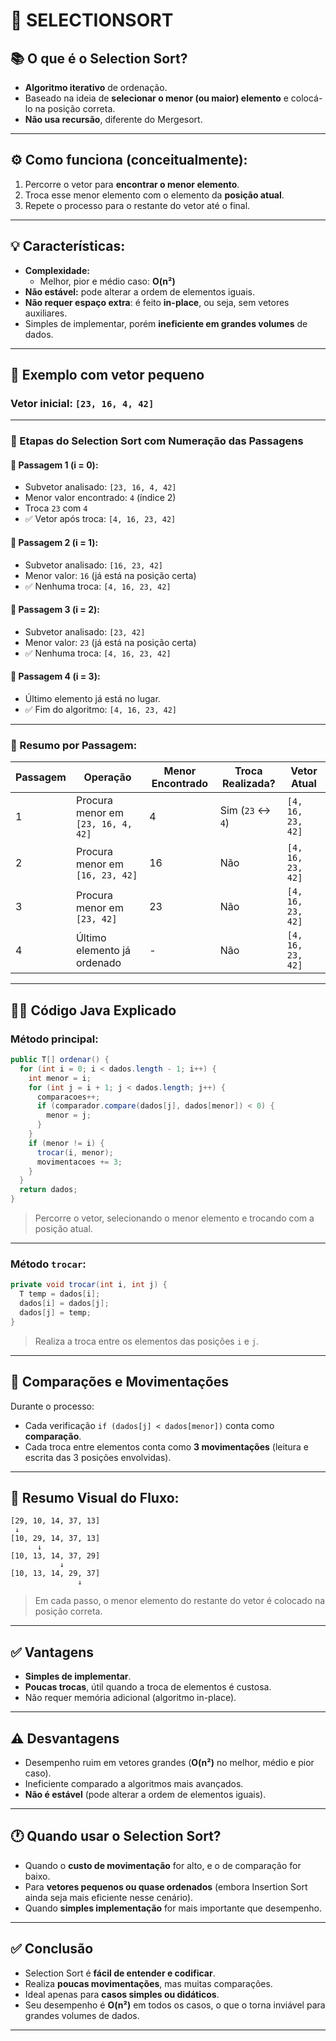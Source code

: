 # 🔽 SELECTIONSORT

## 📚 O que é o Selection Sort?

- **Algoritmo iterativo** de ordenação.
- Baseado na ideia de **selecionar o menor (ou maior) elemento** e colocá-lo na posição correta.
- **Não usa recursão**, diferente do Mergesort.

---

## ⚙️ Como funciona (conceitualmente):

1. Percorre o vetor para **encontrar o menor elemento**.
2. Troca esse menor elemento com o elemento da **posição atual**.
3. Repete o processo para o restante do vetor até o final.

---

## 💡 Características:

- **Complexidade:**  
  - Melhor, pior e médio caso: **O(n²)**
- **Não estável:** pode alterar a ordem de elementos iguais.
- **Não requer espaço extra**: é feito **in-place**, ou seja, sem vetores auxiliares.
- Simples de implementar, porém **ineficiente em grandes volumes** de dados.

---

## 🧮 Exemplo com vetor pequeno

### Vetor inicial: `[23, 16, 4, 42]`

---

### 🧩 Etapas do Selection Sort com Numeração das Passagens

#### 🔵 **Passagem 1 (i = 0):**
- Subvetor analisado: `[23, 16, 4, 42]`
- Menor valor encontrado: `4` (índice 2)
- Troca `23` com `4`
- ✅ Vetor após troca: `[4, 16, 23, 42]`

#### 🔵 **Passagem 2 (i = 1):**
- Subvetor analisado: `[16, 23, 42]`
- Menor valor: `16` (já está na posição certa)
- ✅ Nenhuma troca: `[4, 16, 23, 42]`

#### 🔵 **Passagem 3 (i = 2):**
- Subvetor analisado: `[23, 42]`
- Menor valor: `23` (já está na posição certa)
- ✅ Nenhuma troca: `[4, 16, 23, 42]`

#### 🔵 **Passagem 4 (i = 3):**
- Último elemento já está no lugar.
- ✅ Fim do algoritmo: `[4, 16, 23, 42]`

---

### 🧠 Resumo por Passagem:

| Passagem | Operação               | Menor Encontrado | Troca Realizada?        | Vetor Atual             |
|----------|------------------------|------------------|--------------------------|--------------------------|
| 1        | Procura menor em `[23, 16, 4, 42]` | 4                | Sim (`23` ↔ `4`)          | `[4, 16, 23, 42]`        |
| 2        | Procura menor em `[16, 23, 42]`    | 16               | Não                       | `[4, 16, 23, 42]`        |
| 3        | Procura menor em `[23, 42]`        | 23               | Não                       | `[4, 16, 23, 42]`        |
| 4        | Último elemento já ordenado        | -                | Não                       | `[4, 16, 23, 42]`        |

---

## 🧑‍💻 Código Java Explicado

### Método principal:
```java
public T[] ordenar() {
  for (int i = 0; i < dados.length - 1; i++) {
    int menor = i;
    for (int j = i + 1; j < dados.length; j++) {
      comparacoes++;
      if (comparador.compare(dados[j], dados[menor]) < 0) {
        menor = j;
      }
    }
    if (menor != i) {
      trocar(i, menor);
      movimentacoes += 3;
    }
  }
  return dados;
}
```
> Percorre o vetor, selecionando o menor elemento e trocando com a posição atual.

---

### Método `trocar`:
```java
private void trocar(int i, int j) {
  T temp = dados[i];
  dados[i] = dados[j];
  dados[j] = temp;
}
```
> Realiza a troca entre os elementos das posições `i` e `j`.

---

## 🧠 Comparações e Movimentações

Durante o processo:

- Cada verificação `if (dados[j] < dados[menor])` conta como **comparação**.
- Cada troca entre elementos conta como **3 movimentações** (leitura e escrita das 3 posições envolvidas).

---

## 📌 Resumo Visual do Fluxo:

```
[29, 10, 14, 37, 13]
 ↓
[10, 29, 14, 37, 13]
      ↓
[10, 13, 14, 37, 29]
           ↓
[10, 13, 14, 29, 37]
               ↓
```
> Em cada passo, o menor elemento do restante do vetor é colocado na posição correta.

---

## ✅ Vantagens

- **Simples de implementar**.
- **Poucas trocas**, útil quando a troca de elementos é custosa.
- Não requer memória adicional (algoritmo in-place).

---

## ⚠️ Desvantagens

- Desempenho ruim em vetores grandes (**O(n²)** no melhor, médio e pior caso).
- Ineficiente comparado a algoritmos mais avançados.
- **Não é estável** (pode alterar a ordem de elementos iguais).

---

## 🕐 Quando usar o Selection Sort?

- Quando o **custo de movimentação** for alto, e o de comparação for baixo.
- Para **vetores pequenos ou quase ordenados** (embora Insertion Sort ainda seja mais eficiente nesse cenário).
- Quando **simples implementação** for mais importante que desempenho.

---

## ✅ Conclusão

- Selection Sort é **fácil de entender e codificar**.
- Realiza **poucas movimentações**, mas muitas comparações.
- Ideal apenas para **casos simples ou didáticos**.
- Seu desempenho é **O(n²)** em todos os casos, o que o torna inviável para grandes volumes de dados.

---

